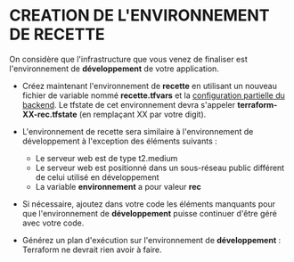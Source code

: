 # CREATION DE L'ENVIRONNEMENT DE RECETTE

On considère que l'infrastructure que vous venez de finaliser est l'environnement de **développement** de votre application.

- Créez maintenant l'environnement de **recette** en utilisant un nouveau fichier de variable nommé **recette.tfvars** et la [configuration partielle du backend](https://developer.hashicorp.com/terraform/language/settings/backends/configuration#partial-configuration). Le tfstate de cet environnement devra s'appeler **terraform-XX-rec.tfstate** (en remplaçant XX par votre digit).

- L'environnement de recette sera similaire à l'environnement de développement à l'exception des éléments suivants :

    - Le serveur web est de type t2.medium
    - Le serveur web est positionné dans un sous-réseau public différent de celui utilisé en développement
    - La variable **environnement** a pour valeur **rec**

- Si nécessaire, ajoutez dans votre code les éléments manquants pour que l'environnement de **développement** puisse continuer d'être géré avec votre code.

- Générez un plan d'exécution sur l'environnement de **développement** : Terraform ne devrait rien avoir à faire.